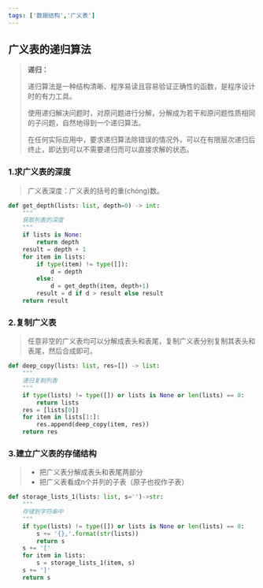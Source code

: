 ```yaml
---
tags: ['数据结构','广义表']
---
```


## 广义表的递归算法

> **递归：**
>
> 递归算法是一种结构清晰、程序易读且容易验证正确性的函数，是程序设计时的有力工具。
> 
> 使用递归解决问题时，对原问题进行分解，分解成为若干和原问题性质相同的子问题，自然地得到一个递归算法。
>
> 在任何实际应用中，要求递归算法除错误的情况外，可以在有限层次递归后终止，即达到可以不需要递归而可以直接求解的状态。

### 1.求广义表的深度

> 广义表深度：广义表的括号的重(chóng)数。

```python
def get_depth(lists: list, depth=0) -> int:
    """
    获取列表的深度
    """
    if lists is None:
        return depth
    result = depth + 1
    for item in lists:
        if type(item) != type([]):
            d = depth
        else:
            d = get_depth(item, depth+1)
        result = d if d > result else result
    return result
```

### 2.复制广义表

> 任意非空的广义表均可以分解成表头和表尾，复制广义表分别复制其表头和表尾，然后合成即可。

```python
def deep_copy(lists: list, res=[]) -> list:
    """
    递归复制列表
    """
    if type(lists) != type([]) or lists is None or len(lists) == 0:
        return lists
    res = [lists[0]]
    for item in lists[1:]:
        res.append(deep_copy(item, res))
    return res
```

### 3.建立广义表的存储结构

> - 把广义表分解成表头和表尾两部分
> - 把广义表看成n个并列的子表（原子也视作子表）

```python
def storage_lists_1(lists: list, s='')->str:
    """
    存储到字符串中
    """
    if type(lists) != type([]) or lists is None or len(lists) == 0:
        s += '{},'.format(str(lists))
        return s
    s += '['
    for item in lists:
        s = storage_lists_1(item, s)
    s += ']'
    return s
```